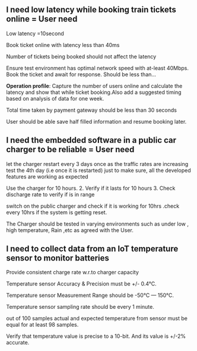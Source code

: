 
## I need low latency while booking train tickets online = User need

Low latency =10second

Book ticket online with latency less than 40ms

Number of tickets being booked should not affect the latency

Ensure test environment has optimal network speed with at-least 40Mbps. Book the ticket and await for response. Should be less than...

**Operation profile**: Capture the number of users online and calculate the latency and show that while ticket booking.Also add a suggested timing based on analysis of data for one week.

Total time taken by payment gateway should be less than 30 seconds

User should be able save half filled information and resume booking later.

## I need the embedded software in a public car charger to be reliable = User need

let the charger restart every 3 days once as the traffic rates are increasing
test the 4th day (i.e once it is restarted) just to make sure, all the developed features are working as expected

Use the charger for 10 hours. 2. Verify if it lasts for 10 hours 3. Check discharge rate to verify if is in range

switch on the public charger and check if it is working for 10hrs .check every 10hrs if the system is getting reset.

The Charger should be tested in varying environments such as under low , high temperature, Rain ,etc as agreed with the User.

## I need to collect data from an IoT temperature sensor to monitor batteries

Provide consistent charge rate w.r.to charger capacity

Temperature sensor Accuracy & Precision must be +/- 0.4°C. 

Temperature sensor Measurement Range should be -50°C — 150°C.

Temperature sensor sampling rate should be every 1 minute.

 out of 100 samples actual and expected temperature from sensor must be equal for at least 98 samples. 

 Verify that temperature value is precise to a 10-bit. And its value is +/-2% accurate.
 